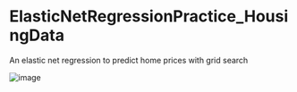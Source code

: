# ElasticNetRegressionPractice_HousingData

An elastic net regression to predict home prices with grid search

![image](https://user-images.githubusercontent.com/44706605/189504720-01ed56f6-2a88-4e47-93e7-8959b0c817dc.png)

